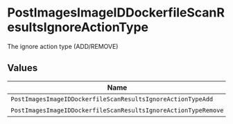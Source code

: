 # PostImagesImageIDDockerfileScanResultsIgnoreActionType

The ignore action type (ADD/REMOVE)


## Values

| Name                                                           | Value                                                          |
| -------------------------------------------------------------- | -------------------------------------------------------------- |
| `PostImagesImageIDDockerfileScanResultsIgnoreActionTypeAdd`    | ADD                                                            |
| `PostImagesImageIDDockerfileScanResultsIgnoreActionTypeRemove` | REMOVE                                                         |